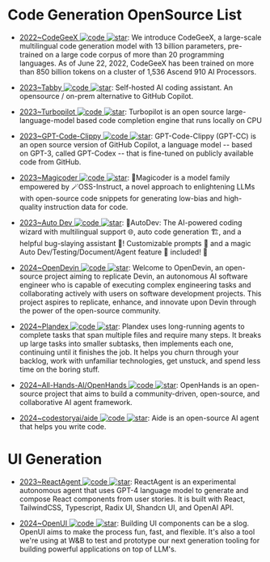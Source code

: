 # Code Generation OpenSource List

- [2022~CodeGeeX ![code](https://ng-tech.icu/assets/code.svg) ![star](https://img.shields.io/github/stars/THUDM/CodeGeeX)](https://github.com/THUDM/CodeGeeX): We introduce CodeGeeX, a large-scale multilingual code generation model with 13 billion parameters, pre-trained on a large code corpus of more than 20 programming languages. As of June 22, 2022, CodeGeeX has been trained on more than 850 billion tokens on a cluster of 1,536 Ascend 910 AI Processors.

- [2023~Tabby ![code](https://ng-tech.icu/assets/code.svg) ![star](https://img.shields.io/github/stars/TabbyML/tabby)](https://github.com/TabbyML/tabby): Self-hosted AI coding assistant. An opensource / on-prem alternative to GitHub Copilot.

- [2023~Turbopilot ![code](https://ng-tech.icu/assets/code.svg) ![star](https://img.shields.io/github/stars/ravenscroftj/turbopilot)](https://github.com/ravenscroftj/turbopilot): Turbopilot is an open source large-language-model based code completion engine that runs locally on CPU

- [2023~GPT-Code-Clippy ![code](https://ng-tech.icu/assets/code.svg) ![star](https://img.shields.io/github/stars/CodedotAl/gpt-code-clippy)](https://github.com/CodedotAl/gpt-code-clippy): GPT-Code-Clippy (GPT-CC) is an open source version of GitHub Copilot, a language model -- based on GPT-3, called GPT-Codex -- that is fine-tuned on publicly available code from GitHub.

- [2023~Magicoder ![code](https://ng-tech.icu/assets/code.svg) ![star](https://img.shields.io/github/stars/ise-uiuc/magicoder)](https://github.com/ise-uiuc/magicoder): 🎩Magicoder is a model family empowered by 🪄OSS-Instruct, a novel approach to enlightening LLMs with open-source code snippets for generating low-bias and high-quality instruction data for code.

- [2023~Auto Dev ![code](https://ng-tech.icu/assets/code.svg) ![star](https://img.shields.io/github/stars/unit-mesh/auto-dev)](https://github.com/unit-mesh/auto-dev): 🧙‍AutoDev: The AI-powered coding wizard with multilingual support 🌐, auto code generation 🏗️, and a helpful bug-slaying assistant 🐞! Customizable prompts 🎨 and a magic Auto Dev/Testing/Document/Agent feature 🧪 included! 🚀

- [2024~OpenDevin ![code](https://ng-tech.icu/assets/code.svg) ![star](https://img.shields.io/github/stars/OpenDevin/OpenDevin)](https://github.com/OpenDevin/OpenDevin): Welcome to OpenDevin, an open-source project aiming to replicate Devin, an autonomous AI software engineer who is capable of executing complex engineering tasks and collaborating actively with users on software development projects. This project aspires to replicate, enhance, and innovate upon Devin through the power of the open-source community.

- [2024~Plandex ![code](https://ng-tech.icu/assets/code.svg) ![star](https://img.shields.io/github/stars/plandex-ai/plandex)](https://github.com/plandex-ai/plandex): Plandex uses long-running agents to complete tasks that span multiple files and require many steps. It breaks up large tasks into smaller subtasks, then implements each one, continuing until it finishes the job. It helps you churn through your backlog, work with unfamiliar technologies, get unstuck, and spend less time on the boring stuff.

- [2024~All-Hands-AI/OpenHands ![code](https://ng-tech.icu/assets/code.svg) ![star](https://img.shields.io/github/stars/All-Hands-AI/OpenHands)](https://github.com/All-Hands-AI/OpenHands): OpenHands is an open-source project that aims to build a community-driven, open-source, and collaborative AI agent framework.

- [2024~codestoryai/aide ![code](https://ng-tech.icu/assets/code.svg) ![star](https://img.shields.io/github/stars/codestoryai/aide)](https://github.com/codestoryai/aide): Aide is an open-source AI agent that helps you write code.

# UI Generation

- [2023~ReactAgent ![code](https://ng-tech.icu/assets/code.svg) ![star](https://img.shields.io/github/stars/eylonmiz/react-agent)](https://github.com/eylonmiz/react-agent): ReactAgent is an experimental autonomous agent that uses GPT-4 language model to generate and compose React components from user stories. It is built with React, TailwindCSS, Typescript, Radix UI, Shandcn UI, and OpenAI API.

- [2024~OpenUI ![code](https://ng-tech.icu/assets/code.svg) ![star](https://img.shields.io/github/stars/wandb/openui)](https://github.com/wandb/openui): Building UI components can be a slog. OpenUI aims to make the process fun, fast, and flexible. It's also a tool we're using at W&B to test and prototype our next generation tooling for building powerful applications on top of LLM's.
